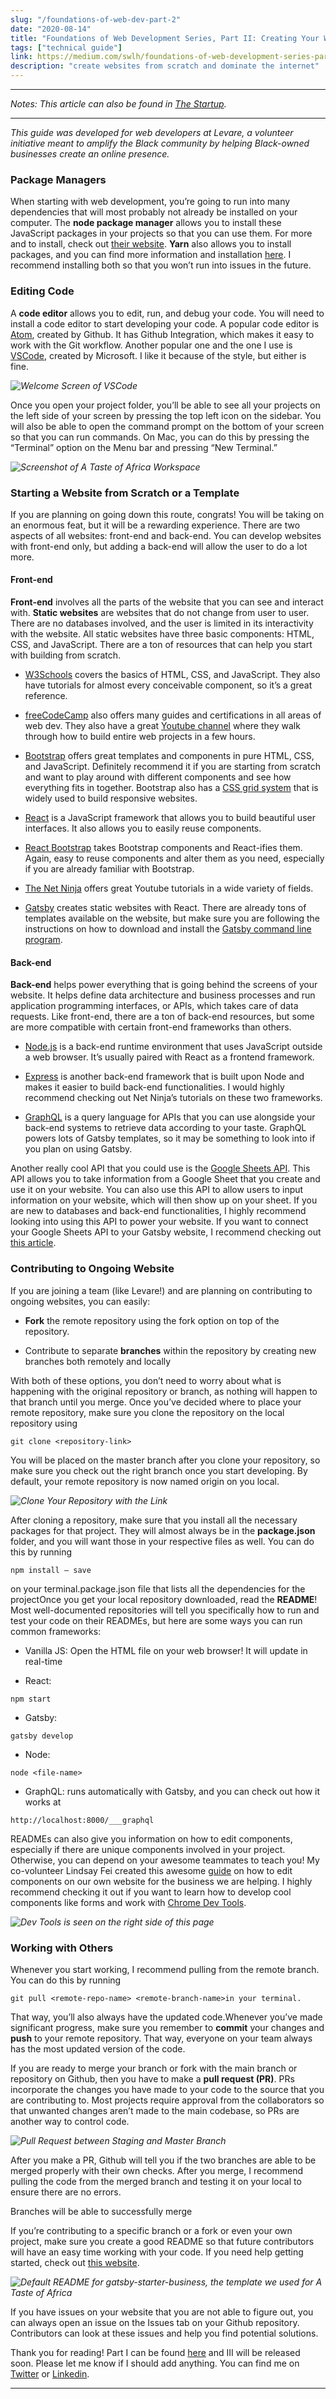```yaml
---
slug: "/foundations-of-web-dev-part-2"
date: "2020-08-14"
title: "Foundations of Web Development Series, Part II: Creating Your Website"
tags: ["technical guide"]
link: https://medium.com/swlh/foundations-of-web-development-series-part-ii-creating-your-website-8c1f29a1d13a
description: "create websites from scratch and dominate the internet"
---
```

___

*Notes: This article can also be found in [The Startup](https://medium.com/swlh/foundations-of-web-development-series-part-ii-creating-your-website-8c1f29a1d13a).*

___

*This guide was developed for web developers at Levare, a volunteer initiative meant to amplify the Black community by helping Black-owned businesses create an online presence.*

### Package Managers

When starting with web development, you’re going to run into many dependencies that will most probably not already be installed on your computer. The **node package manager** allows you to install these JavaScript packages in your projects so that you can use them. For more  and to install, check out [their website](https://www.npmjs.com/). **Yarn** also allows you to install packages, and you can find more information and installation [here](https://yarnpkg.com/). I recommend installing both so that you won’t run into issues in the future.

### Editing Code

A **code editor** allows you to edit, run, and debug your code. You will need to install a code editor to start developing your code. A popular code editor is [Atom](https://atom.io/), created by Github. It has Github Integration, which makes it easy to work with the Git workflow. Another popular one and the one I use is [VSCode](https://code.visualstudio.com/), created by Microsoft. I like it because of the style, but either is fine.

*![Welcome Screen of VSCode](../images/web-dev-part-2/welcome.png "Welcome Screen of VSCode")*

Once you open your project folder, you’ll be able to see all your projects on the left side of your screen by pressing the top left icon on the sidebar. You will also be able to open the command prompt on the bottom of your screen so that you can run commands. On Mac, you can do this by pressing the “Terminal” option on the Menu bar and pressing “New Terminal.”

*![Screenshot of A Taste of Africa Workspace](../images/web-dev-part-2/screenshot.png "Screenshot of A Taste of Africa Workspace")*


### Starting a Website from Scratch or a Template

If you are planning on going down this route, congrats! You will be taking on an enormous feat, but it will be a rewarding experience. There are two aspects of all websites: front-end and back-end. You can develop websites with front-end only, but adding a back-end will allow the user to do a lot more.

#### Front-end

**Front-end** involves all the parts of the website that you can see and interact with. **Static websites** are websites that do not change from user to user. There are no databases involved, and the user is limited in its interactivity with the website. All static websites have three basic components: HTML, CSS, and JavaScript. There are a ton of resources that can help you start with building from scratch.

- [W3Schools](https://www.w3schools.com/) covers the basics of HTML, CSS, and JavaScript. They also have tutorials for almost every conceivable component, so it’s a great reference.

- [freeCodeCamp](https://www.freecodecamp.org/) also offers many guides and certifications in all areas of web dev. They also have a great [Youtube channel](https://www.youtube.com/channel/UC8butISFwT-Wl7EV0hUK0BQ) where they walk through how to build entire web projects in a few hours.

- [Bootstrap](https://getbootstrap.com/) offers great templates and components in pure HTML, CSS, and JavaScript. Definitely recommend it if you are starting from scratch and want to play around with different components and see how everything fits in together. Bootstrap also has a [CSS grid system](https://getbootstrap.com/docs/4.0/layout/grid/) that is widely used to build responsive websites.

- [React](https://reactjs.org/) is a JavaScript framework that allows you to build beautiful user interfaces. It also allows you to easily reuse components.

- [React Bootstrap](https://react-bootstrap.github.io/) takes Bootstrap components and React-ifies them. Again, easy to reuse components and alter them as you need, especially if you are already familiar with Bootstrap.

- [The Net Ninja](https://www.youtube.com/channel/UCW5YeuERMmlnqo4oq8vwUpg) offers great Youtube tutorials in a wide variety of fields.

- [Gatsby](https://www.gatsbyjs.org/) creates static websites with React. There are already tons of templates available on the website, but make sure you are following the instructions on how to download and install the [Gatsby command line program](https://www.gatsbyjs.org/tutorial/part-zero/).

#### Back-end

**Back-end** helps power everything that is going behind the screens of your website. It helps define data architecture and business processes and run application programming interfaces, or APIs, which takes care of data requests. Like front-end, there are a ton of back-end resources, but some are more compatible with certain front-end frameworks than others.

- [Node.js](https://nodejs.org/en/) is a back-end runtime environment that uses JavaScript outside a web browser. It’s usually paired with React as a frontend framework.

- [Express](https://expressjs.com/) is another back-end framework that is built upon Node and makes it easier to build back-end functionalities. I would highly recommend checking out Net Ninja’s tutorials on these two frameworks.

- [GraphQL](https://expressjs.com/) is a query language for APIs that you can use alongside your back-end systems to retrieve data according to your taste. GraphQL powers lots of Gatsby templates, so it may be something to look into if you plan on using Gatsby.

Another really cool API that you could use is the [Google Sheets API](https://developers.google.com/sheets/api). This API allows you to take information from a Google Sheet that you create and use it on your website. You can also use this API to allow users to input information on your website, which will then show up on your sheet. If you are new to databases and back-end functionalities, I highly recommend looking into using this API to power your website. If you want to connect your Google Sheets API to your Gatsby website, I recommend checking out [this article](https://medium.com/@iliashaddad/how-to-build-a-gatsby-website-with-google-sheets-7dc292af537e).

### Contributing to Ongoing Website

If you are joining a team (like Levare!) and are planning on contributing to ongoing websites, you can easily:

- **Fork** the remote repository using the fork option on top of the repository.

- Contribute to separate **branches** within the repository by creating new branches both remotely and locally

With both of these options, you don’t need to worry about what is happening with the original repository or branch, as nothing will happen to that branch until you merge. Once you’ve decided where to place your remote repository, make sure you clone the repository on the local repository using
```
git clone <repository-link>
```
You will be placed on the master branch after you clone your repository, so make sure you check out the right branch once you start developing. By default, your remote repository is now named origin on you local.

*![Clone Your Repository with the Link](../images/web-dev-part-2/clone.png "Clone Your Repository with the Link")*


After cloning a repository, make sure that you install all the necessary packages for that project. They will almost always be in the **package.json** folder, and you will want those in your respective files as well. You can do this by running
```
npm install — save
```
on your terminal.package.json file that lists all the dependencies for the projectOnce you get your local repository downloaded, read the **README**! Most well-documented repositories will tell you specifically how to run and test your code on their READMEs, but here are some ways you can run common frameworks:

- Vanilla JS: Open the HTML file on your web browser! It will update in real-time

- React: 
```
npm start
```
- Gatsby:
```
gatsby develop
```
- Node:
```
node <file-name>
```
- GraphQL: runs automatically with Gatsby, and you can check out how it works at
```
http://localhost:8000/___graphql
```

READMEs can also give you information on how to edit components, especially if there are unique components involved in your project. Otherwise, you can depend on your awesome teammates to teach you! My co-volunteer Lindsay Fei created this awesome [guide](https://docs.google.com/presentation/d/19jko7q2naFV6apNbrYB9khDAfjUS-1BJzfjZHIfyTQA/edit#slide=id.g8d8780cd2d_0_0) on how to edit components on our own website for the business we are helping. I highly recommend checking it out if you want to learn how to develop cool components like forms and work with [Chrome Dev Tools](https://developers.google.com/web/tools/chrome-devtools).

*![Dev Tools is seen on the right side of this page](../images/web-dev-part-2/clone.png "Dev Tools is seen on the right side of this page")*


### Working with Others

Whenever you start working, I recommend pulling from the remote branch. You can do this by running
```
git pull <remote-repo-name> <remote-branch-name>in your terminal.
```
That way, you’ll also always have the updated code.Whenever you’ve made significant progress, make sure you remember to **commit** your changes and **push** to your remote repository. That way, everyone on your team always has the most updated version of the code.

If you are ready to merge your branch or fork with the main branch or repository on Github, then you have to make a **pull request (PR)**. PRs incorporate the changes you have made to your code to the source that you are contributing to. Most projects require approval from the collaborators so that unwanted changes aren’t made to the main codebase, so PRs are another way to control code.

*![Pull Request between Staging and Master Branch](../images/web-dev-part-2/pull.png "Pull Request between Staging and Master Branch")*

After you make a PR, Github will tell you if the two branches are able to be merged properly with their own checks. After you merge, I recommend pulling the code from the merged branch and testing it on your local to ensure there are no errors.

Branches will be able to successfully merge

If you’re contributing to a specific branch or a fork or even your own project, make sure you create a good README so that future contributors will have an easy time working with your code. If you need help getting started, check out [this website](https://www.makeareadme.com/).

*![Default README for gatsby-starter-business, the template we used for A Taste of Africa](../images/web-dev-part-2/readme.png "Default README for gatsby-starter-business, the template we used for A Taste of Africa")*

If you have issues on your website that you are not able to figure out, you can always open an issue on the Issues tab on your Github repository. Contributors can look at these issues and help you find potential solutions.

Thank you for reading! Part I can be found [here](https://medium.com/swlh/foundations-of-web-development-series-part-i-git-basics-f35ecfffe26b) and III will be released soon. Please let me know if I should add anything. You can find me on [Twitter](http://twitter.com/coffeecoders1) or [Linkedin](https://www.linkedin.com/in/anushka-saxena-b40aa2165/).
___